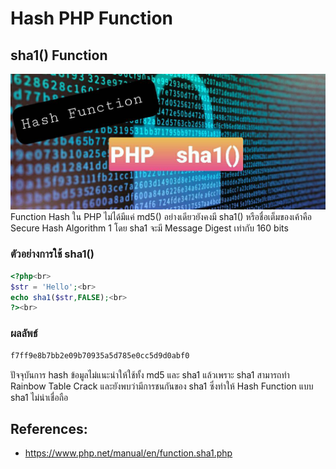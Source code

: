 # Hash PHP Function

## sha1() Function

![](sha1.jpg)
Function Hash ใน PHP ไม่ได้มีแค่ md5() อย่างเดียวยังคงมี sha1() หรือชื่อเต็มของเค้าคือ Secure Hash Algorithm 1
โดย sha1 จะมี Message Digest เท่ากับ 160 bits 

### ตัวอย่างการใช้ sha1()
 ````PHP
<?php<br>
$str = 'Hello';<br>
echo sha1($str,FALSE);<br>
?><br>
````

### ผลลัพธ์
 ````PHP
f7ff9e8b7bb2e09b70935a5d785e0cc5d9d0abf0
````

ปัจจุบันการ hash ข้อมูลไม่แนะนำให้ใช้ทั้ง md5 และ sha1 แล้วเพราะ sha1 สามารถทำ Rainbow Table Crack
และยังพบว่ามีการชนกันของ sha1 ซึ่งทำให้ Hash Function แบบ sha1 ไม่น่าเชื่อถือ

## References:
- https://www.php.net/manual/en/function.sha1.php
